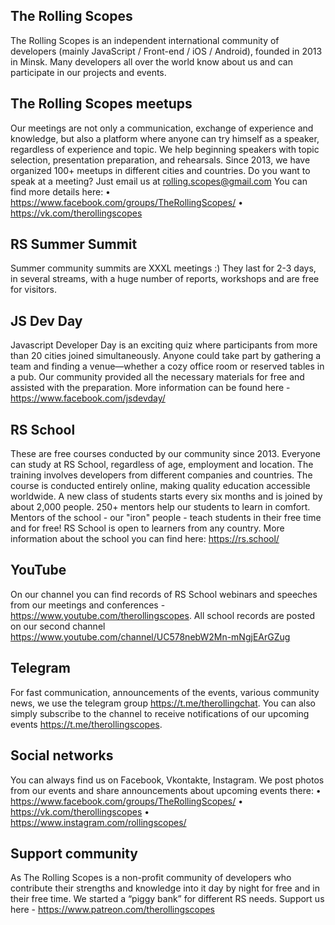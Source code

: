 ## The Rolling Scopes

The Rolling Scopes is an independent international community of developers (mainly JavaScript / Front-end / iOS / Android), founded in 2013 in Minsk. Many developers all over the world know about us and can participate in our projects and events.

## The Rolling Scopes meetups

Our meetings are not only a communication, exchange of experience and knowledge, but also a platform where anyone can try himself as a speaker, regardless of experience and topic. We help beginning speakers with topic selection, presentation preparation, and rehearsals. Since 2013, we have organized 100+ meetups in different cities and countries. Do you want to speak at a meeting? Just email us at rolling.scopes@gmail.com
You can find more details here:
• https://www.facebook.com/groups/TheRollingScopes/
• https://vk.com/therollingscopes

## RS Summer Summit

Summer community summits are XXXL meetings :) They last for 2-3 days, in several streams, with a huge number of reports, workshops and are free for visitors.

## JS Dev Day

Javascript Developer Day is an exciting quiz where participants from more than 20 cities joined simultaneously. Anyone could take part by gathering a team and finding a venue—whether a cozy office room or reserved tables in a pub. Our community provided all the necessary materials for free and assisted with the preparation. More information can be found here - https://www.facebook.com/jsdevday/

## RS School

These are free courses conducted by our community since 2013. Everyone can study at RS School, regardless of age, employment and location. The training involves developers from different companies and countries. The course is conducted entirely online, making quality education accessible worldwide. A new class of students starts every six months and is joined by about 2,000 people. 250+ mentors help our students to learn in comfort. Mentors of the school - our "iron" people - teach students in their free time and for free! RS School is open to learners from any country. More information about the school you can find here: https://rs.school/

## YouTube

On our channel you can find records of RS School webinars and speeches from our meetings and conferences - https://www.youtube.com/therollingscopes. All school records are posted on our second channel https://www.youtube.com/channel/UC578nebW2Mn-mNgjEArGZug

## Telegram

For fast communication, announcements of the events, various community news, we use the telegram group https://t.me/therollingchat. You can also simply subscribe to the channel to receive notifications of our upcoming events https://t.me/therollingscopes.

## Social networks

You can always find us on Facebook, Vkontakte, Instagram. We post photos from our events and share announcements about upcoming events there:
• https://www.facebook.com/groups/TheRollingScopes/
• https://vk.com/therollingscopes
• https://www.instagram.com/rollingscopes/

## Support community

As The Rolling Scopes is a non-profit community of developers who contribute their strengths and knowledge into it day by night for free and in their free time. We started a “piggy bank” for different RS needs. Support us here - https://www.patreon.com/therollingscopes
